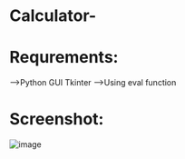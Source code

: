 # Calculator-
# Requrements:
-->Python GUI Tkinter
-->Using eval function

# Screenshot:

![image](https://user-images.githubusercontent.com/76477667/127746175-894089c3-e103-4962-8869-2cc904b8878e.png)
